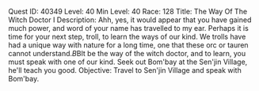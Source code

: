 Quest ID: 40349
Level: 40
Min Level: 40
Race: 128
Title: The Way Of The Witch Doctor I
Description: Ahh, yes, it would appear that you have gained much power, and word of your name has travelled to my ear. Perhaps it is time for your next step, troll, to learn the ways of our kind. We trolls have had a unique way with nature for a long time, one that these orc or tauren cannot understand.$B$BIt be the way of the witch doctor, and to learn, you must speak with one of our kind. Seek out Bom'bay at the Sen'jin Village, he'll teach you good.
Objective: Travel to Sen'jin Village and speak with Bom'bay.

